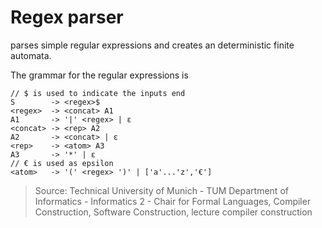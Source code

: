 # Regex parser

parses simple regular expressions and creates an deterministic finite automata.

The grammar for the regular expressions is 

```
// $ is used to indicate the inputs end
S        -> <regex>$
<regex>  -> <concat> A1
A1       -> '|' <regex> | ɛ
<concat> -> <rep> A2
A2       -> <concat> | ɛ
<rep>    -> <atom> A3
A3       -> '*' | ɛ
// € is used as epsilon
<atom>   -> '(' <regex> ')' | ['a'...'z','€']
```
> Source: Technical University of Munich - TUM Department of Informatics - Informatics 2 - Chair for Formal Languages, Compiler Construction, Software Construction, lecture compiler construction